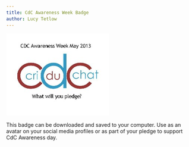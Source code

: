 ```yaml
---
title: CdC Awareness Week Badge
author: Lucy Tetlow
---
```


![CdC Awareness Week](/img/cdc_awareness_week_2013.png)

This badge can be downloaded and saved to your computer. Use as an avatar on your social media profiles or as part of your pledge to support CdC Awareness day. 